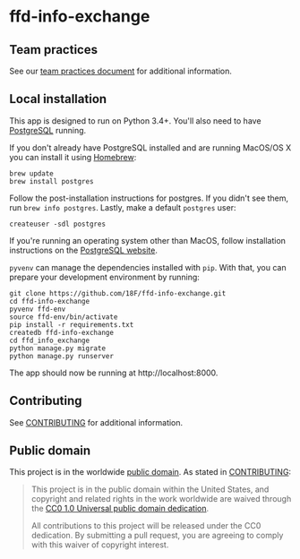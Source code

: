 # ffd-info-exchange

## Team practices

See our [team practices document](/docs/team-practices.md) for additional information.

## Local installation

This app is designed to run on Python 3.4+. You'll also need to have [PostgreSQL](https://www.postgresql.org) running.

If you don't already have PostgreSQL installed and are running MacOS/OS X you can install it using [Homebrew](http://brew.sh/):

```
brew update
brew install postgres
```

Follow the post-installation instructions for postgres. If you didn't see them, run `brew info postgres`. Lastly, make a default `postgres` user:

```
createuser -sdl postgres
```

If you're running an operating system other than MacOS, follow installation instructions on the [PostgreSQL website](https://www.postgresql.org).

`pyvenv` can manage the dependencies installed with `pip`. With that, you can prepare your development environment by running:

```
git clone https://github.com/18F/ffd-info-exchange.git
cd ffd-info-exchange
pyvenv ffd-env
source ffd-env/bin/activate
pip install -r requirements.txt
createdb ffd-info-exchange
cd ffd_info_exchange
python manage.py migrate
python manage.py runserver
```

The app should now be running at http://localhost:8000.

## Contributing

See [CONTRIBUTING](CONTRIBUTING.md) for additional information.

## Public domain

This project is in the worldwide [public domain](LICENSE.md). As stated in [CONTRIBUTING](CONTRIBUTING.md):

> This project is in the public domain within the United States, and copyright and related rights in the work worldwide are waived through the [CC0 1.0 Universal public domain dedication](https://creativecommons.org/publicdomain/zero/1.0/).
>
> All contributions to this project will be released under the CC0 dedication. By submitting a pull request, you are agreeing to comply with this waiver of copyright interest.
